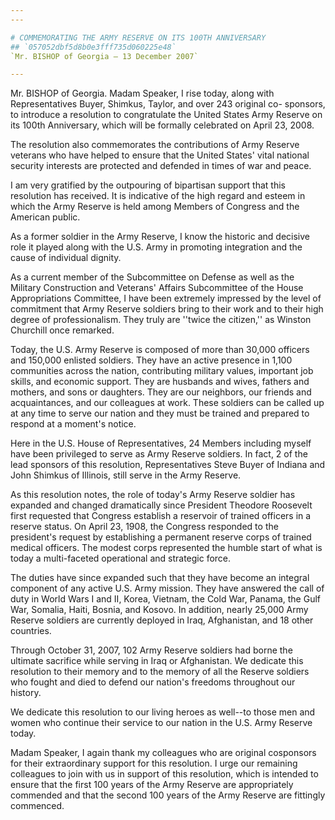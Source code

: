 ```yaml
---
---

# COMMEMORATING THE ARMY RESERVE ON ITS 100TH ANNIVERSARY
## `057052dbf5d8b0e3fff735d060225e48`
`Mr. BISHOP of Georgia — 13 December 2007`

---
```



Mr. BISHOP of Georgia. Madam Speaker, I rise today, along with 
Representatives Buyer, Shimkus, Taylor, and over 243 original co-
sponsors, to introduce a resolution to congratulate the United States 
Army Reserve on its 100th Anniversary, which will be formally 
celebrated on April 23, 2008.

The resolution also commemorates the contributions of Army Reserve 
veterans who have helped to ensure that the United States' vital 
national security interests are protected and defended in times of war 
and peace.

I am very gratified by the outpouring of bipartisan support that this 
resolution has received. It is indicative of the high regard and esteem 
in which the Army Reserve is held among Members of Congress and the 
American public.

As a former soldier in the Army Reserve, I know the historic and 
decisive role it played along with the U.S. Army in promoting 
integration and the cause of individual dignity.

As a current member of the Subcommittee on Defense as well as the 
Military Construction and Veterans' Affairs Subcommittee of the House 
Appropriations Committee, I have been extremely impressed by the level 
of commitment that Army Reserve soldiers bring to their work and to 
their high degree of professionalism. They truly are ''twice the 
citizen,'' as Winston Churchill once remarked.

Today, the U.S. Army Reserve is composed of more than 30,000 officers 
and 150,000 enlisted soldiers. They have an active presence in 1,100 
communities across the nation, contributing military values, important 
job skills, and economic support. They are husbands and wives, fathers 
and mothers, and sons or daughters. They are our neighbors, our friends 
and acquaintances, and our colleagues at work. These soldiers can be 
called up at any time to serve our nation and they must be trained and 
prepared to respond at a moment's notice.

Here in the U.S. House of Representatives, 24 Members including 
myself have been privileged to serve as Army Reserve soldiers. In fact, 
2 of the lead sponsors of this resolution, Representatives Steve Buyer 
of Indiana and John Shimkus of Illinois, still serve in the Army 
Reserve.

As this resolution notes, the role of today's Army Reserve soldier 
has expanded and changed dramatically since President Theodore 
Roosevelt first requested that Congress establish a reservoir of 
trained officers in a reserve status. On April 23, 1908, the Congress 
responded to the president's request by establishing a permanent 
reserve corps of trained medical officers. The modest corps represented 
the humble start of what is today a multi-faceted operational and 
strategic force.

The duties have since expanded such that they have become an integral 
component of any active U.S. Army mission. They have answered the call 
of duty in World Wars I and II, Korea, Vietnam, the Cold War, Panama, 
the Gulf War, Somalia, Haiti, Bosnia, and Kosovo. In addition, nearly 
25,000 Army Reserve soldiers are currently deployed in Iraq, 
Afghanistan, and 18 other countries.

Through October 31, 2007, 102 Army Reserve soldiers had borne the 
ultimate sacrifice while serving in Iraq or Afghanistan. We dedicate 
this resolution to their memory and to the memory of all the Reserve 
soldiers who fought and died to defend our nation's freedoms throughout 
our history.

We dedicate this resolution to our living heroes as well--to those 
men and women who continue their service to our nation in the U.S. Army 
Reserve today.

Madam Speaker, I again thank my colleagues who are original 
cosponsors for their extraordinary support for this resolution. I urge 
our remaining colleagues to join with us in support of this resolution, 
which is intended to ensure that the first 100 years of the Army 
Reserve are appropriately commended and that the second 100 years of 
the Army Reserve are fittingly commenced.
